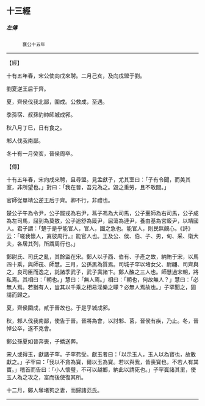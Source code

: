 

## 十三經

##### 左傳
　　　`襄公十五年`

* * *

【經】

十有五年春，宋公使向戌來聘。二月己亥，及向戌盟于劉。

劉夏逆王后于齊。

夏，齊侯伐我北鄙，圍成。公救成，至遇。

季孫宿、叔孫豹帥師城成郛。

秋八月丁巳，日有食之。

邾人伐我南鄙。

冬十有一月癸亥，晉侯周卒。

【傳】

十有五年春，宋向戌來聘，且尋盟。見孟獻子，尤其室曰：「子有令聞，而美其室，非所望也。」對曰：「我在晉，吾兄為之。毀之重勞，且不敢間。」

官師從單靖公逆王后于齊。卿不行，非禮也。

楚公子午為令尹，公子罷戎為右尹，蒍子馮為大司馬，公子櫜師為右司馬，公子成為左司馬，屈到為莫敖，公子追舒為箴尹，屈蕩為連尹，養由基為宮廄尹，以靖國人。君子謂：「楚于是乎能官人，官人，國之急也。能官人，則民無覦心。《詩》云：「嗟我懷人，寘彼周行。』能官人也。王及公、侯、伯、子、男，甸、采、衛大夫，各居其列，所謂周行也。」

鄭尉氏、司氏之亂，其餘盜在宋。鄭人以子西、伯有、子產之故，納賄于宋，以馬四十乘，與師茷、師慧。三月，公孫黑為質焉。司城子罕以堵女父、尉翩、司齊與之，良司臣而逸之，託諸季武子，武子寘諸卞。鄭人醢之三人也。師慧過宋朝，將私焉。其相曰：「朝也。」慧曰：「無人焉。」相曰：「朝也，何故無人？」慧曰：「必無人焉。若猶有人，豈其以千乘之相易淫樂之矇？必無人焉故也。」子罕聞之，固請而歸之。

夏，齊侯圍成，貳于晉故也。于是乎城成郛。

秋，邾人伐我南鄙，使告于晉。晉將為會，以討邾、莒，晉侯有疾，乃止。冬，晉悼公卒，遂不克會。

鄭公孫夏如晉奔喪，子蟜送葬。

宋人或得玉，獻諸子罕。子罕弗受。獻玉者曰：「以示玉人，玉人以為寶也，故敢獻之。」子罕曰：「我以不貪為寶，爾以玉為寶。若以與我，皆喪寶也，不若人有其寶。」稽首而告曰：「小人懷璧，不可以越鄉，納此以請死也。」子罕寘諸其里，使玉人為之攻之，富而後使復其所。

十二月，鄭人奪堵狗之妻，而歸諸范氏。

* * *

